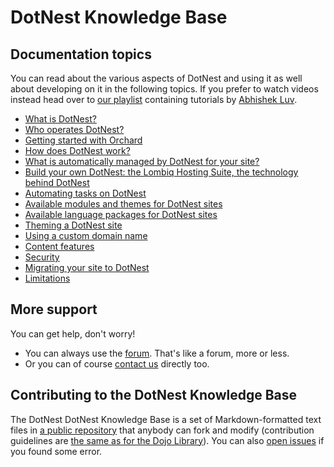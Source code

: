 # DotNest Knowledge Base



## Documentation topics

You can read about the various aspects of DotNest and using it as well about developing on it in the following topics. If you prefer to watch videos instead head over to [our playlist](https://www.youtube.com/playlist?list=PLuskKJW0FhJcXpbKqATKllLj9RsH-eDg3) containing tutorials by [Abhishek Luv](http://orcharddojo.net/orchard-training/trainers/abhishek-luv).

- [What is DotNest?](topics/about-dotnest)
- [Who operates DotNest?](topics/about-lombiq)
- [Getting started with Orchard](topics/getting-started-with-orchard)
- [How does DotNest work?](topics/under-the-hood)
- [What is automatically managed by DotNest for your site?](topics/managed-by-dotnest)
- [Build your own DotNest: the Lombiq Hosting Suite, the technology behind DotNest](topics/lombiq-hosting-suite)
- [Automating tasks on DotNest](topics/automating-tasks)
- [Available modules and themes for DotNest sites](topics/available-modules-and-themes)
- [Available language packages for DotNest sites](topics/language-packages)
- [Theming a DotNest site](topics/theming/)
- [Using a custom domain name](topics/custom-domains)
- [Content features](topics/content-features)
- [Security](topics/security)
- [Migrating your site to DotNest](topics/migrating-to-dotnest)
- [Limitations](topics/limitations)


## More support

You can get help, don't worry!

- You can always use the [forum](/forums/dotnest-support-and-ideas). That's like a forum, more or less.
- Or you can of course [contact us](/contact-us) directly too.


## Contributing to the DotNest Knowledge Base

The DotNest DotNest Knowledge Base is a set of Markdown-formatted text files in [a public repository](http://source.lombiq.com/dotnest-knowledge-base) that anybody can fork and modify (contribution guidelines are [the same as for the Dojo Library](http://orcharddojo.net/orchard-resources/Library/ContributionGuideLines)). You can also [open issues](http://source.lombiq.com/dotnest-knowledge-base/issues?status=new&status=open) if you found some error.